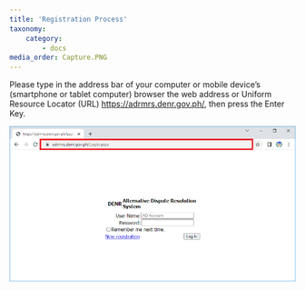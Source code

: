 ```yaml
---
title: 'Registration Process'
taxonomy:
    category:
        - docs
media_order: Capture.PNG
---
```


Please type in the address bar of your computer or mobile device’s (smartphone or tablet computer) browser the web address or Uniform Resource Locator (URL) https://adrmrs.denr.gov.ph/, then press the Enter Key.

![Capture](Capture.PNG "Capture")
